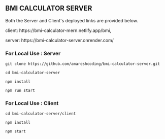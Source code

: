 ## BMI CALCULATOR SERVER

Both the Server and Client's deployed links are provided below.

<p>
     client: https://bmi-calculator-mern.netlify.app/bmi,
</p>
<p>
     server: https://bmi-calculator-server.onrender.com/
</p>

### For Local Use : Server

```
git clone https://github.com/amareshcoding/bmi-calculator-server.git
```

```
cd bmi-calculator-server
```

```
npm install
```

```
npm run start
```

### For Local Use : Client

```
cd bmi-calculator-server/client
```

```
npm install
```

```
npm start
```
